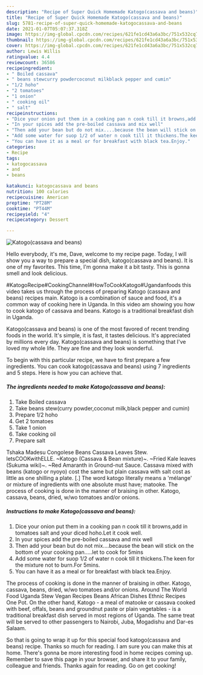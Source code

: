 ```yaml
---
description: "Recipe of Super Quick Homemade Katogo(cassava and beans)"
title: "Recipe of Super Quick Homemade Katogo(cassava and beans)"
slug: 5781-recipe-of-super-quick-homemade-katogocassava-and-beans
date: 2021-01-07T05:07:37.318Z
image: https://img-global.cpcdn.com/recipes/621fe1cd43a6a3bc/751x532cq70/katogocassava-and-beans-recipe-main-photo.jpg
thumbnail: https://img-global.cpcdn.com/recipes/621fe1cd43a6a3bc/751x532cq70/katogocassava-and-beans-recipe-main-photo.jpg
cover: https://img-global.cpcdn.com/recipes/621fe1cd43a6a3bc/751x532cq70/katogocassava-and-beans-recipe-main-photo.jpg
author: Lewis Willis
ratingvalue: 4.4
reviewcount: 36586
recipeingredient:
- " Boiled cassava"
- " beans stewcurry powdercoconut milkblack pepper and cumin"
- "1/2 hoho"
- "2 tomatoes"
- "1 onion"
- " cooking oil"
- " salt"
recipeinstructions:
- "Dice your onion put them in a cooking pan n cook till it browns,add in tomatoes salt and your diced hoho.Let it cook well."
- "In your spices add the pre-boiled cassava and mix well"
- "Then add your bean but do not mix....because the bean will stick on the bottom of your cooking pan.....let to cook for 5mins"
- "Add some water for suop 1/2 of water n cook till it thickens.The keen for the mixture not to burn.For 5mins."
- "You can have it as a meal or for breakfast with black tea.Enjoy."
categories:
- Recipe
tags:
- katogocassava
- and
- beans

katakunci: katogocassava and beans 
nutrition: 100 calories
recipecuisine: American
preptime: "PT28M"
cooktime: "PT44M"
recipeyield: "4"
recipecategory: Dessert

---
```



![Katogo(cassava and beans)](https://img-global.cpcdn.com/recipes/621fe1cd43a6a3bc/751x532cq70/katogocassava-and-beans-recipe-main-photo.jpg)

Hello everybody, it's me, Dave, welcome to my recipe page. Today, I will show you a way to prepare a special dish, katogo(cassava and beans). It is one of my favorites. This time, I'm gonna make it a bit tasty. This is gonna smell and look delicious.

#KatogoRecipe#CookingChannel#HowToCookKatogo#Ugandanfoods this video takes us through the process of preparing Katogo (cassava and beans) recipes main. Katogo is a combination of sauce and food, it&#39;s a common way of cooking here in Uganda. In this video am showing you how to cook katogo of cassava and beans. Katogo is a traditional breakfast dish in Uganda.

Katogo(cassava and beans) is one of the most favored of recent trending foods in the world. It's simple, it is fast, it tastes delicious. It's appreciated by millions every day. Katogo(cassava and beans) is something that I've loved my whole life. They are fine and they look wonderful.


To begin with this particular recipe, we have to first prepare a few ingredients. You can cook katogo(cassava and beans) using 7 ingredients and 5 steps. Here is how you can achieve that.

<!--inarticleads1-->

##### The ingredients needed to make Katogo(cassava and beans):

1. Take  Boiled cassava
1. Take  beans stew(curry powder,coconut milk,black pepper and cumin)
1. Prepare 1/2 hoho
1. Get 2 tomatoes
1. Take 1 onion
1. Take  cooking oil
1. Prepare  salt


Tshaka Madesu Congolese Beans Cassava Leaves Stew. letsCOOKwithELLE. ~Katogo (Cassava &amp; Bean mixture)~. ~Fried Kale leaves (Sukuma wiki)~. ~Red Amaranth in Ground-nut Sauce. Cassava mixed with beans (katogo or nyoyo) cost the same but plain cassava with salt cost as little as one shilling a plate. [.] The word katogo literally means a &#39;mélange&#39; or mixture of ingredients with one absolute must have; matooke. The process of cooking is done in the manner of braising in other. Katogo, cassava, beans, dried, w/wo tomatoes and/or onions. 

<!--inarticleads2-->

##### Instructions to make Katogo(cassava and beans):

1. Dice your onion put them in a cooking pan n cook till it browns,add in tomatoes salt and your diced hoho.Let it cook well.
1. In your spices add the pre-boiled cassava and mix well
1. Then add your bean but do not mix....because the bean will stick on the bottom of your cooking pan.....let to cook for 5mins
1. Add some water for suop 1/2 of water n cook till it thickens.The keen for the mixture not to burn.For 5mins.
1. You can have it as a meal or for breakfast with black tea.Enjoy.


The process of cooking is done in the manner of braising in other. Katogo, cassava, beans, dried, w/wo tomatoes and/or onions. Around The World Food Uganda Stew Vegan Recipes Beans African Dishes Ethnic Recipes One Pot. On the other hand, Katogo - a meal of matooke or cassava cooked with beef, offals, beans and groundnut paste or plain vegetables - is a traditional breakfast dish served in most regions of Uganda. The same treat will be served to other passengers to Nairobi, Juba, Mogadishu and Dar-es Salaam. 

So that is going to wrap it up for this special food katogo(cassava and beans) recipe. Thanks so much for reading. I am sure you can make this at home. There's gonna be more interesting food in home recipes coming up. Remember to save this page in your browser, and share it to your family, colleague and friends. Thanks again for reading. Go on get cooking!
